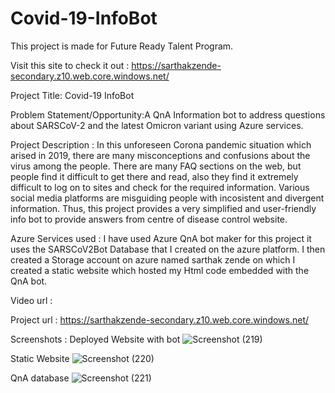 # Covid-19-InfoBot
This project is made for Future Ready Talent Program.

Visit this site to check it out : https://sarthakzende-secondary.z10.web.core.windows.net/

Project Title: Covid-19 InfoBot

Problem Statement/Opportunity:A QnA Information bot to address questions about SARSCoV-2 and the latest Omicron variant using Azure services.

Project Description : In this unforeseen Corona pandemic situation which arised in 2019, there are many misconceptions and confusions about the virus among the people. There are many FAQ sections on the web, but people find it difficult to get there and read, also they find it extremely difficult to log on to sites and check for the required information. Various social media platforms are misguiding people with incosistent and divergent information. Thus, this project provides a very simplified and user-friendly info bot to provide answers from centre of disease control website. 

Azure Services used : I have used Azure QnA bot maker for this project it uses the SARSCoV2Bot Database that I created on the azure platform. I then created a Storage account on azure named sarthak zende on which I created a static website which hosted my Html code embedded with the QnA bot. 

Video url : 

Project url : https://sarthakzende-secondary.z10.web.core.windows.net/

Screenshots : 
Deployed Website with bot
![Screenshot (219)](https://user-images.githubusercontent.com/74917835/150590249-dea38d02-013d-4aaa-8cfe-13b9cdadb9ab.png)

Static Website
![Screenshot (220)](https://user-images.githubusercontent.com/74917835/150590437-1d45b3bc-6d5a-47e5-853d-c8f3f8b4b24f.png)

QnA database
![Screenshot (221)](https://user-images.githubusercontent.com/74917835/150590636-ab6cee7b-9151-4dab-ac1a-e2166defb607.png)




